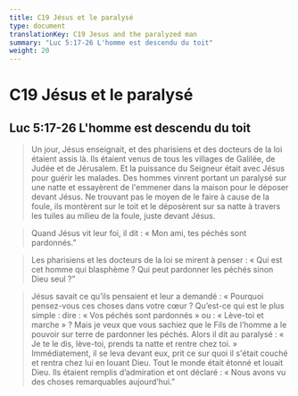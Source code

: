 ```yaml
---
title: C19 Jésus et le paralysé
type: document
translationKey: C19 Jesus and the paralyzed man
summary: "Luc 5:17-26 L'homme est descendu du toit"
weight: 20
---
```

# C19 Jésus et le paralysé

## Luc 5:17-26 L'homme est descendu du toit

>   Un jour, Jésus enseignait, et des pharisiens et des docteurs de la loi étaient assis là. Ils étaient venus de tous les villages de Galilée, de Judée et de Jérusalem. Et la puissance du Seigneur était avec Jésus pour guérir les malades. Des hommes vinrent portant un paralysé sur une natte et essayèrent de l'emmener dans la maison pour le déposer devant Jésus. Ne trouvant pas le moyen de le faire à cause de la foule, ils montèrent sur le toit et le déposèrent sur sa natte à travers les tuiles au milieu de la foule, juste devant Jésus.

>   Quand Jésus vit leur foi, il dit : « Mon ami, tes péchés sont pardonnés.”

>   Les pharisiens et les docteurs de la loi se mirent à penser : « Qui est cet homme qui blasphème ? Qui peut pardonner les péchés sinon Dieu seul ?”

>   Jésus savait ce qu’ils pensaient et leur a demandé : « Pourquoi pensez-vous ces choses dans votre cœur ? Qu’est-ce qui est le plus simple : dire : « Vos péchés sont pardonnés » ou : « Lève-toi et marche » ? Mais je veux que vous sachiez que le Fils de l’homme a le pouvoir sur terre de pardonner les péchés. Alors il dit au paralysé : « Je te le dis, lève-toi, prends ta natte et rentre chez toi. » Immédiatement, il se leva devant eux, prit ce sur quoi il s'était couché et rentra chez lui en louant Dieu. Tout le monde était étonné et louait Dieu. Ils étaient remplis d’admiration et ont déclaré : « Nous avons vu des choses remarquables aujourd’hui.”

